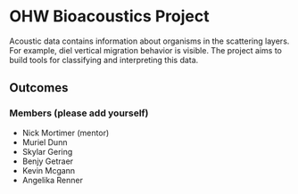 # OHW Bioacoustics Project
Acoustic data contains information about organisms in the scattering layers. For example, diel vertical migration behavior is visible. The project aims to build tools for classifying and interpreting this data.

## Outcomes



### Members (please add yourself)
- Nick Mortimer (mentor)
- Muriel Dunn
- Skylar Gering
- Benjy Getraer
- Kevin Mcgann
- Angelika Renner
